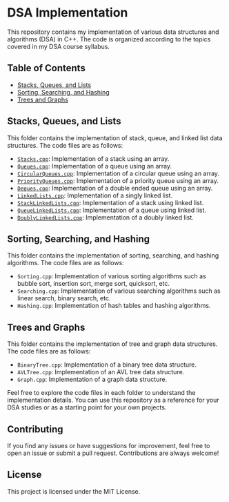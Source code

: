 # DSA Implementation

This repository contains my implementation of various data structures and algorithms (DSA) in C++. The code is organized according to the topics covered in my DSA course syllabus.

## Table of Contents

- [Stacks, Queues, and Lists](#stacks-queues-and-lists)
- [Sorting, Searching, and Hashing](#sorting-searching-and-hashing)
- [Trees and Graphs](#trees-and-graphs)

## Stacks, Queues, and Lists

This folder contains the implementation of stack, queue, and linked list data structures. The code files are as follows:

- [`Stacks.cpp`](Stacks,%20Queues,%20and%20Lists/Stacks.cpp): Implementation of a stack using an array.
- [`Queues.cpp`](Stacks,%20Queues,%20and%20Lists/Queues.cpp): Implementation of a queue using an array.
- [`CircularQueues.cpp`](Stacks,%20Queues,%20and%20Lists/CircularQueues.cpp): Implementation of a circular queue using an array.
- [`PriorityQueues.cpp`](Stacks,%20Queues,%20and%20Lists/PriorityQueues.cpp): Implementation of a priority queue using an array.
- [`Deques.cpp`](Stacks,%20Queues,%20and%20Lists/Deques.cpp): Implementation of a double ended queue using an array.
- [`LinkedLists.cpp`](Stacks,%20Queues,%20and%20Lists/LinkedLists.cpp): Implementation of a singly linked list.
- [`StackLinkedLists.cpp`](Stacks,%20Queues,%20and%20Lists/StackLinkedLists.cpp): Implementation of a stack using linked list.
- [`QueueLinkedLists.cpp`](Stacks,%20Queues,%20and%20Lists/QueueLinkedLists.cpp): Implementation of a queue using linked list.
- [`DoublyLinkedLists.cpp`](Stacks,%20Queues,%20and%20Lists/DoublyLinkedLists.cpp): Implementation of a doubly linked list.

## Sorting, Searching, and Hashing

This folder contains the implementation of sorting, searching, and hashing algorithms. The code files are as follows:

- `Sorting.cpp`: Implementation of various sorting algorithms such as bubble sort, insertion sort, merge sort, quicksort, etc.
- `Searching.cpp`: Implementation of various searching algorithms such as linear search, binary search, etc.
- `Hashing.cpp`: Implementation of hash tables and hashing algorithms.

## Trees and Graphs

This folder contains the implementation of tree and graph data structures. The code files are as follows:

- `BinaryTree.cpp`: Implementation of a binary tree data structure.
- `AVLTree.cpp`: Implementation of an AVL tree data structure.
- `Graph.cpp`: Implementation of a graph data structure.

Feel free to explore the code files in each folder to understand the implementation details. You can use this repository as a reference for your DSA studies or as a starting point for your own projects.

## Contributing

If you find any issues or have suggestions for improvement, feel free to open an issue or submit a pull request. Contributions are always welcome!

## License

This project is licensed under the MIT License.
